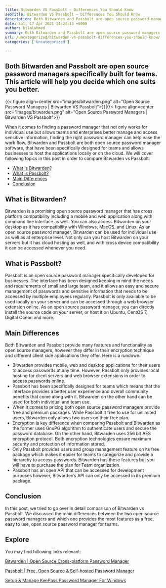 ```yaml
---
title: Bitwarden VS Passbolt – Differences You Should Know
seoTitle: Bitwarden VS Passbolt – Differences You Should Know
description: Both Bitwarden and Passbolt are open source password manager apps built for teams. This article will help you decide which one suits you better.
date: Sat, 17 Apr 2021 14:24:13 +0000
author: bilalahmed
summary: Both Bitwarden and Passbolt are open source password managers specifically built for teams. This article will help you decide which one suits you better.
url: /uncategorized/bitwarden-vs-passbolt-differences-you-should-know/
categories: ['Uncategorized']

---
```

## Both Bitwarden and Passbolt are open source password managers specifically built for teams. This article will help you decide which one suits you better.

{{< figure align=center src="images/bitwarden.png" alt="Open Source Password Managers | Bitwarden VS Passbolt">}}|{{< figure align=center src="images/bitwarden.png" alt="Open Source Password Managers | Bitwarden VS Passbolt">}}  

When it comes to finding a password manager that not only works for individual use but allows teams and enterprises better manage and access sensitive information, finding the right password manager can help ease the work flow. Bitwarden and Passbolt are both open source password manager software, that have been specifically designed for teams and allows businesses to host the applications locally or on the cloud. We will cover following topics in this post in order to compare Bitwarden vs Passbolt:

  * [What is Bitwarden?][1]
  * [What is Passbolt?][2]
  * [Main Differences][3]
  * [Conclusion][4]

## **What is Bitwarden?**

Bitwarden is a promising open source password manager that has cross platform compatibility including a mobile and web application along with command line interface as well. You can also access Bitwarden on your desktop as it has compatibility with Windows, MacOS, and Linux. As an open source password manager, Bitwarden can be used for individual use as well as at enterprise level. Not only can you host Bitwarden on your servers but it has cloud hosting as well, and with cross device compatibility it can be accessed whenever you need.

## **What is Passbolt?**

Passbolt is an open source password manager specifically developed for businesses. The interface has been designed keeping in mind the needs and requirements of small and large team, and it allows an easy and secure management of passwords and sensitive information that needs to be accessed by multiple employees regularly. Passbolt is only available to be used locally on your server and can be accessed through a web browser extension online. As an open source password manager, you can directly install the source code on your server, or host it on Ubuntu, CentOS 7, Digital Ocean and more.

## **Main Differences**

Both Bitwarden and Passbolt provide many features and functionality as open source managers, however they differ in their encryption technique and different client side applications they offer. Here is a rundown:

<ul type="1">
  <li>
    Bitwarden provides mobile, web and desktop applications for their users to access passwords at any time. However, Passbolt only provides local hosting for client servers and web browser extensions in order to access passwords online.
  </li>
  <li>
    Passbolt has been specifically designed for teams which means that the interface provides a better user experience and overall community benefits that come along with it. Bitwarden on the other hand can be used for both individual and team use.
  </li>
  <li>
    When it comes to pricing both open source password managers provide free and premium packages. While Passbolt it free to use for unlimited users, Bitwarden only allows two users on their free plan.
  </li>
  <li>
    Encryption is key difference when comparing Passbolt and Bitwarden as the former uses GnuPG algorithm to authenticate users and secure the password database. On the other hand, Bitwarden uses 256 bit AES encryption protocol. Both encryption technologies ensure maximum security and protection of information stored.
  </li>
  <li>
    Only Passbolt provides users and group management feature on its free package which makes it easier for teams to categorize and provide a hierarchy to access passwords. Bitwarden has these features but you will have to purchase the plan for Team organization.
  </li>
  <li>
    Passbolt has an open API that can be accessed for development purposes however, Bitwarden’s API can only be accessed in its premium package.
  </li>
</ul>

## **Conclusion**

In this post, we tried to go over in detail comparison of Bitwarden vs Passbolt. We discussed the main differences between the two open source password managers and which one provides the most features as a free, easy to use, open source password manager for teams.

## Explore

You may find following links relevant:

[Bitwarden | Open Source Cross-platform Password Manager][5]

[Passbolt | Free, Open Source & Self-hosted Password Manager][6]

[Setup & Manage KeePass Password Manager For Windows][7]

 [1]: #bitwarden
 [2]: #passbolt
 [3]: #differences
 [4]: #conclusion
 [5]: https://products.containerize.com/password-management/bitwarden
 [6]: https://products.containerize.com/password-management/passbolt
 [7]: https://blog.containerize.com/2021/03/13/setup-manage-keepass-password-manager-for-windows/